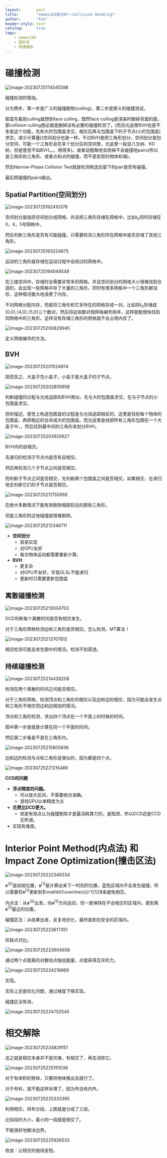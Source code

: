 ```yaml
---
layout:       post
title:        "Games103笔记07——Collision Handling"
author:       "Fon"
header-style: text
catalog:      true
tags:
    - Games103
    - 图形学
    - 物理模拟
---
```




# 碰撞检测

![image-20230725174545598](https://raw.githubusercontent.com/achmli/achmli.github.io/master/img/Games103/07/Pipeline.png)

碰撞检测的管线。

分为两步，第一步是广义的碰撞删除(culling)，第二步是狭义的碰撞测试。

那首先看到culling就想到face culling，既然face culling是渲染时删掉背面的面，那collision culling想必就是删掉没有必要的碰撞检测了。(而且光追里BVH也差不多是这个功能，先和大的包围盒求交，相交后再与包围盒下的子节点(小的包围盒)求交，减少计算量)(空间划分也是一样，不过BVH是把三角形划分，空间划分是划分空间，可能一个三角形会在多个划分后的空间里，光追里一般说八叉树、KD树，但是感觉不如BVH。。。用得多)。或者说粗略地去除掉不会碰撞地pairs(所以是三角形和三角形，或者点和点的碰撞，而不是宏观的物体和墙)。

然后Narrow-Phase Collision Test就是检测刷选后留下的pair是否有碰撞。

最后把碰撞的pairs输出。

## Spatial Partition(空间划分)

![image-20230725192410376](https://raw.githubusercontent.com/achmli/achmli.github.io/master/img/Games103/07/SpatialPartition.png)

空间划分是指将空间划分成网格，并且把三角形存储在网格中。比如t<sub>0</sub>同时存储在0，4，5号网格中。

然后判断三角形是否有可能碰撞，只需要检测三角形所在网格中是否存储了其他三角形。

![image-20230725193224875](https://raw.githubusercontent.com/achmli/achmli.github.io/master/img/Games103/07/SpatialPartition2.png)

运动的三角形就存储在运动过程中会经过的网格中。

![image-20230725194049549](https://raw.githubusercontent.com/achmli/achmli.github.io/master/img/Games103/07/SpatialPartition3.png)

在三维空间中，存储时会需要非常多的网格。并且空间划分的网格大小很难找到合适的，会出现一些网格中存了大量的三角形，同时有很多网格中一个三角形都没存，这种情况极大地浪费了内存。

不对网格分配内存，而是将三角形和它多所在的网格存成一对。比如将t<sub>0</sub>存储成{0,0},{4,0},{5,0}三个数对。然后将这些数对按网格编号排序，这样就能很快找到同网格中的三角形。这样没有存储三角形的网格就不会占用内存了。

![image-20230725200829945](https://raw.githubusercontent.com/achmli/achmli.github.io/master/img/Games103/07/MortonCode.png)

定义网格编号的方法。

## BVH

![image-20230725201524974](https://raw.githubusercontent.com/achmli/achmli.github.io/master/img/Games103/07/BVH.png)

简而言之，大盒子包小盒子，小盒子是大盒子的子节点。

![image-20230725202805958](https://raw.githubusercontent.com/achmli/achmli.github.io/master/img/Games103/07/BVH2.png)

判断碰撞的过程与光线追踪的BVH类似，先与大的包围盒求交，在与子节点的小包围盒求交。

但听描述，感觉上构造包围盒的过程是与光线追踪相反的。这里是找到每个物体的包围盒，再把相近的合并成大的包围盒。而光追里是线把所有三角形包围在一个大盒子中，，然后找到最中间的三角形来划分BVH。

![image-20230725203925627](https://raw.githubusercontent.com/achmli/achmli.github.io/master/img/Games103/07/BVH3.png)

BVH内的自相交。

先递归的检测子节点内是否有自相交。

然后再检测几个子节点之间是否相交。

而判断子节点之间是否相交，先判断两个包围盒之间是否相交，如果相交，在递归地去判断它们的子节点是否相交。

![image-20230725211755958](https://raw.githubusercontent.com/achmli/achmli.github.io/master/img/Games103/07/Paper.png)

在绝大多数情况下能有效剔除相距较远的那些三角形。

但是三角形附近地碰撞就很难剔除。

![image-20230725212346711](https://raw.githubusercontent.com/achmli/achmli.github.io/master/img/Games103/07/Comparison.png)

+ <strong>空间划分</strong>
  + 容易实现
  + 对GPU友好
  + 每次物体运动都需要重新计算。
+ <strong>BVH</strong>
  + 更复杂
  + 对GPU不友好，毕竟GLSL不能递归
  + 更新时只需要更新包围盒

## 离散碰撞检测

![image-20230725213004703](https://raw.githubusercontent.com/achmli/achmli.github.io/master/img/Games103/07/DCD.png)

DCD判断每个离散时间是否有相交发生。

对于三角形网格检测边和三角形是否相交。怎么检测，MT算法！

![image-20230725213707812](https://raw.githubusercontent.com/achmli/achmli.github.io/master/img/Games103/07/Tunneling.png)

相交检测可能会发生图中的情况。检测不到穿透。

## 持续碰撞检测

![image-20230725214428208](https://raw.githubusercontent.com/achmli/achmli.github.io/master/img/Games103/07/CCD.png)

检测在两个离散的时间之间是否相交。

对于三角形网格，检测顶点和三角形的相交以及边和边的相交，因为可能会发生点和三角形不相交但边和边相加的情况。

顶点和三角形检测，求出四个顶点在一个平面上的时候的时间。

图中第一步是就是计算在同一个平面的时间。

然后第二步看是不是在三角形内。

![image-20230725215805836](https://raw.githubusercontent.com/achmli/achmli.github.io/master/img/Games103/07/CCD2.png)

边和边的检测与点和三角形是类似的，因为都是四个点。

![image-20230725221215489](https://raw.githubusercontent.com/achmli/achmli.github.io/master/img/Games103/07/Issues.png)

<strong>CCD的问题</strong>

+ <strong>浮点精度的问题。</strong>
  + 可以放大区间，不需要绝对准确。
  + 游戏GPU以单精度为主
+ <strong>花费比DCD更大。</strong>
  + 但是有观点认为碰撞剔除才是最消耗算力的，是瓶颈，所以DCD还是CCD无所谓。
+ 实现有难度。

# Interior Point Method(内点法) 和 Impact Zone Optimization(撞击区法)

![image-20230725222349334](https://raw.githubusercontent.com/achmli/achmli.github.io/master/img/Games103/07/TwoWay.png)

<strong>x</strong><sup>[0]</sup>是初始位置，<strong>x</strong><sup>[1]</sup>是计算出来下一时刻的位置，蓝色区域内不会发生碰撞，所以需要将<strong>x</strong><sup>[1]</sup>更新到$\mathbf{\overline{x}}^{[1]}$来避免相交。

内点法：从<strong>x</strong><sup>[0]</sup>出发，向<strong>x</strong><sup>[1]</sup>方向运动，但一直保持在不会相交的区域内，直到离<strong>x</strong><sup>[1]</sup>最近的位置。

碰撞区法：从结果出发，反复地优化，最终直到在安全的区域内。

![image-20230725223617351](https://raw.githubusercontent.com/achmli/achmli.github.io/master/img/Games103/07/ProCon.png)

优缺点对比。

![image-20230725223904938](https://raw.githubusercontent.com/achmli/achmli.github.io/master/img/Games103/07/PointMethods.png)

通过两个点距离的对数给点施加能量，点就获得互斥的力。

![image-20230725224218869](https://raw.githubusercontent.com/achmli/achmli.github.io/master/img/Games103/07/InteriorPointMethods.png)

实现。

实际上还是优化问题，通过梯度下降实现。

碰撞区没有讲。

![image-20230725224752545](https://raw.githubusercontent.com/achmli/achmli.github.io/master/img/Games103/07/PracticalSystem.png)

# 相交解除

![image-20230725224829151](https://raw.githubusercontent.com/achmli/achmli.github.io/master/img/Games103/07/IntersectionElimination.png)

总之就是相交本身并不是灾难，有相交了，再去消除它。

![image-20230725225151038](https://raw.githubusercontent.com/achmli/achmli.github.io/master/img/Games103/07/IntersectionElimination2.png)

对于有体积的物体，只要将物体推出去就行了。

对于布料，就不能这样处理了，因为布没有内外。

![image-20230725225333395](https://raw.githubusercontent.com/achmli/achmli.github.io/master/img/Games103/07/Cloth.png)

利用相交，将布分段，上图就是分成了三段。

比较段的大小，最小的一段就是相交了。

不能很好地解决边界。

![image-20230725225926533](https://raw.githubusercontent.com/achmli/achmli.github.io/master/img/Games103/07/UntanglingCloth.png)

改良：让相交的曲线变短。